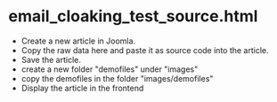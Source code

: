 # email_cloaking_test_source.html
- Create a new article in Joomla.
- Copy the raw data here and paste it as source code into the article.
- Save the article.
- create a new folder "demofiles" under "images"
- copy the demofiles in the folder "images/demofiles"
- Display the article in the frontend
